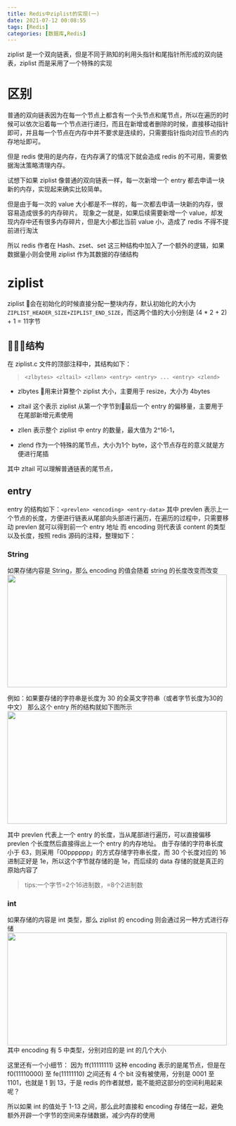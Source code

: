 ```yaml
---
title: Redis中ziplist的实现(一)
date: 2021-07-12 00:08:55
tags: [Redis]
categories: [数据库,Redis]
---
```

ziplist 是一个双向链表，但是不同于熟知的利用头指针和尾指针所形成的双向链表，ziplist 而是采用了一个特殊的实现

# 区别
普通的双向链表因为在每一个节点上都含有一个头节点和尾节点，所以在遍历的时候可以依次沿着每一个节点进行递归，而且在新增或者删除的时候，直接移动指针即可，并且每一个节点在内存中并不要求是连续的，只需要指针指向对应节点的内存地址即可。

但是 redis 使用的是内存，在内存满了的情况下就会造成 redis 的不可用，需要依据淘汰策略清理内存。

试想下如果 ziplist 像普通的双向链表一样，每一次新增一个 entry 都去申请一块新的内存，实现起来确实比较简单。

但是由于每一次的 value 大小都是不一样的，每一次都去申请一块新的内存，很容易造成很多的内存碎片。
现象之一就是，如果后续需要新增一个 value，却发现内存中还有很多内存碎片，但是大小都比当前 value 小，造成了 redis 不得不提前进行淘汰


所以 redis 作者在 Hash、zset、set 这三种结构中加入了一个额外的逻辑，如果数据量小则会使用 ziplist 作为其数据的存储结构



# ziplist
ziplist 会在初始化的时候直接分配一整块内存，默认初始化的大小为 `ZIPLIST_HEADER_SIZE+ZIPLIST_END_SIZE`，而这两个值的大小分别是 (4 * 2 + 2) + 1 = 11字节

## 结构
在 ziplist.c 文件的顶部注释中，其结构如下：
>  `<zlbytes> <zltail> <zllen> <entry> <entry> ... <entry> <zlend>`

* zlbytes
用来计算整个 ziplist 大小，主要用于 resize，大小为 4bytes

* zltail
这个表示 ziplist 从第一个字节到最后一个 entry 的偏移量，主要用于在尾部新增元素使用

* zllen
表示整个 ziplist 中 entry 的数量，最大值为 2^16-1，

* zlend
作为一个特殊的尾节点，大小为1个 byte，这个节点存在的意义就是方便进行尾插

其中 zltail 可以理解普通链表的尾节点，


## entry
entry 的结构如下：`<prevlen> <encoding> <entry-data>`
其中 prevlen 表示上一个节点的长度，方便进行链表从尾部向头部进行遍历，在遍历的过程中，只需要移动 prevlen 就可以得到前一个 entry 地址
而 encoding 则代表该 content 的类型以及长度，按照 redis 源码的注释，整理如下：

### String
如果存储内容是 String，那么 encoding 的值会随着 string 的长度改变而改变
<img src="https://szhtc-1252780558.cos.ap-shanghai.myqcloud.com/%E6%96%87%E7%AB%A0/Redis%E4%B8%ADziplist%E7%9A%84%E5%AE%9E%E7%8E%B0/string.png" width=500 height=256 style="margin: 0 auto;"/>

例如：如果要存储的字符串是长度为 30 的全英文字符串（或者字节长度为30的中文）
那么这个 entry 所的结构就如下图所示
<img src="https://szhtc-1252780558.cos.ap-shanghai.myqcloud.com/%E6%96%87%E7%AB%A0/Redis%E4%B8%ADziplist%E7%9A%84%E5%AE%9E%E7%8E%B0/clipboard_20210715_011629.png" width=500 height=256 style="margin: 0 auto;"/>

其中 prevlen 代表上一个 entry 的长度，当从尾部进行遍历，可以直接偏移 prevlen 个长度然后直接得出上一个 entry 的内存地址。
由于存储的字符串长度小于 63，则采用「00pppppp」的方式存储字符串长度，而 30 个长度对应的 16 进制正好是 1e，所以这个字节就存储的是 1e，而后续的 data 存储的就是真正的原始内容了

> tips:一个字节=2个16进制数，=8个2进制数

### int
如果存储的内容是 int 类型，那么 ziplist 的 encoding 则会通过另一种方式进行存储
<img src="https://szhtc-1252780558.cos.ap-shanghai.myqcloud.com/%E6%96%87%E7%AB%A0/Redis%E4%B8%ADziplist%E7%9A%84%E5%AE%9E%E7%8E%B0/int.png" width=500 height=256 style="margin: 0 auto;"/>
其中 encoding 有 5 中类型，分别对应的是 int 的几个大小

这里还有一个小细节：
因为 ff(11111111) 这种 encoding 表示的是尾节点，但是在 f0(11110000) 至 fe(11111110) 之间还有 4 个 bit 没有被使用，分别是 0001 至 1101，也就是 1 到 13，于是 redis 的作者就想，能不能把这部分的空间利用起来呢？

所以如果 int 的值处于 1-13 之间，那么此时直接和 encoding 存储在一起，避免额外开辟一个字节的空间来存储数据，减少内存的使用


